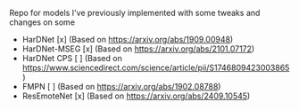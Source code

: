 Repo for models I've previously implemented with some tweaks and changes on some

- HarDNet [x] (Based on https://arxiv.org/abs/1909.00948)
- HarDNet-MSEG [x] (Based on https://arxiv.org/abs/2101.07172)
- HarDNet CPS [ ] (Based on https://www.sciencedirect.com/science/article/pii/S1746809423003865)
- FMPN [ ] (Based on https://arxiv.org/abs/1902.08788)
- ResEmoteNet [x] (Based on https://arxiv.org/abs/2409.10545)
